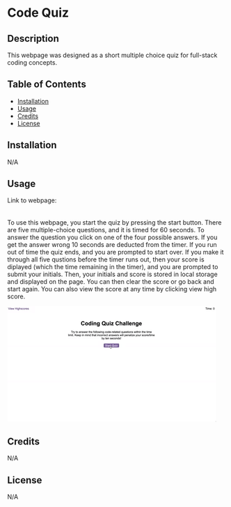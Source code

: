 # Code Quiz

## Description

This webpage was designed as a short multiple choice quiz for full-stack coding concepts.

## Table of Contents

- [Installation](#installation)
- [Usage](#usage)
- [Credits](#credits)
- [License](#license)

## Installation

N/A

## Usage

Link to webpage: 
<br/> 
<br/>
<br/>To use this webpage, you start the quiz by pressing the start button. There are five multiple-choice questions, and it is timed for 60 seconds. To answer the question you click on one of the four possible answers. If you get the answer wrong 10 seconds are deducted from the timer. If you run out of time the quiz ends, and you are prompted to start over. If you make it through all five qustions before the timer runs out, then your score is diplayed (which the time remaining in the timer), and you are prompted to submit your initials. Then, your initials and score is stored in local storage and displayed on the page. You can then clear the score or go back and start again. You can also view the score at any time by clicking view high score.

![alt text](assets/pic/04-web-apis-homework-demo.gif)

## Credits

N/A

## License

N/A
